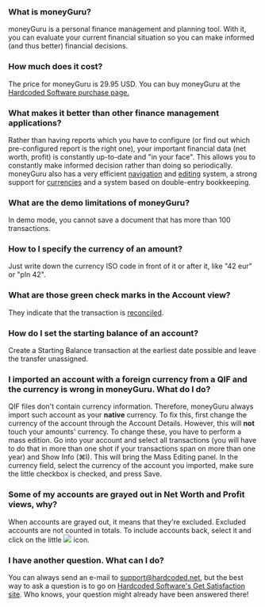 ### What is moneyGuru?

moneyGuru is a personal finance management and planning tool. With it, you can evaluate your current financial situation so you can make informed (and thus better) financial decisions.

### How much does it cost?

The price for moneyGuru is 29.95 USD. You can buy moneyGuru at the [Hardcoded Software purchase page.](http://www.hardcoded.net/purchase.htm)

### What makes it better than other finance management applications?

Rather than having reports which you have to configure (or find out which pre-configured report is the right one), your important financial data (net worth, profit) is constantly up-to-date and "in your face". This allows you to constantly make informed decision rather than doing so periodically. moneyGuru also has a very efficient [navigation](basics.htm) and [editing](edition.htm) system, a strong support for [currencies](currencies.htm) and a system based on double-entry bookkeeping.

### What are the demo limitations of moneyGuru?

In demo mode, you cannot save a document that has more than 100 transactions.

### How to I specify the currency of an amount?

Just write down the currency ISO code in front of it or after it, like "42 eur" or "pln 42".

### What are those green check marks in the Account view?

They indicate that the transaction is [reconciled](reconciliation.htm).

### How do I set the starting balance of an account?

Create a Starting Balance transaction at the earliest date possible and leave the transfer unassigned.

### I imported an account with a foreign currency from a QIF and the currency is wrong in moneyGuru. What do I do?

QIF files don't contain currency information. Therefore, moneyGuru always import such account as your **native** currency. To fix this, first change the currency of the account through the Account Details. However, this will **not** touch your amounts' currency. To change these, you have to perform a mass edition. Go into your account and select all transactions (you will have to do that in more than one shot if your transactions span on more than one year) and Show Info (&#8984;I). This will bring the Mass Editing panel. In the currency field, select the currency of the account you imported, make sure the little checkbox is checked, and press Save.

### Some of my accounts are grayed out in Net Worth and Profit views, why?

When accounts are grayed out, it means that they're excluded. Excluded accounts are not counted in totals. To include accounts back, select it and click on the little ![](images/basics_account_in.png) icon.

### I have another question. What can I do?

You can always send an e-mail to support@hardcoded.net, but the best way to ask a question is to go on [Hardcoded Software's Get Satisfaction site](http://getsatisfaction.com/hardcodedsoftware). Who knows, your question might already have been answered there!